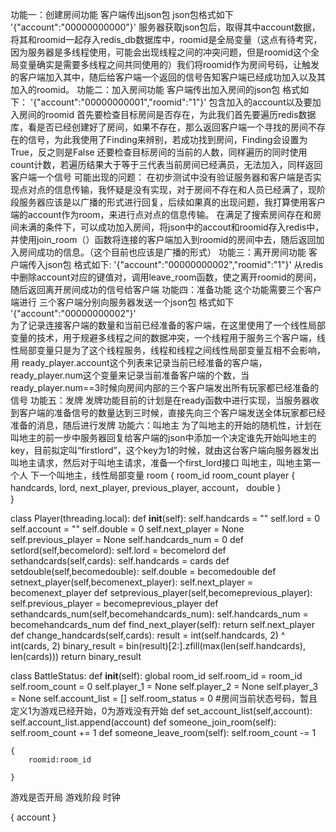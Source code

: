 功能一：创建房间功能
    客户端传出json包
        json包格式如下
        '{\"account\":\"00000000000\"}'
    服务器获取json包后，取得其中account数据，将其和roomid一起存入redis_db数据库中，roomid是全局变量（这点有待考究，因为服务器是多线程使用，可能会出现线程之间的冲突问题，但是roomid这个全局变量确实是需要多线程之间共同使用的）我们将roomid作为房间号码，让触发的客户端加入其中，随后给客户端一个返回的信号告知客户端已经成功加入以及其加入的roomid。
功能二：加入房间功能
    客户端传出加入房间的json包
        格式如下：
        '{\"account\":\"00000000001\",\"roomid\":\"1\"}'
    包含加入的account以及要加入房间的roomid
    首先要检查目标房间是否存在，为此我们首先要遍历redis数据库，看是否已经创建好了房间，如果不存在，那么返回客户端一个寻找的房间不存在的信号，为此我使用了Finding来辨别，若成功找到房间，Finding会设置为True，反之则是False
    还要检查目标房间的当前的人数，同样遍历的同时使用count计数，若遍历结果大于等于三代表当前房间已经满员，无法加入，同样返回客户端一个信号
    可能出现的问题：
    在初步测试中没有验证服务器和客户端是否实现点对点的信息传输，我怀疑是没有实现，对于房间不存在和人员已经满了，现阶段服务器应该是以广播的形式进行回复，后续如果真的出现问题，我打算使用客户端的account作为room，来进行点对点的信息传输。
    在满足了搜索房间存在和房间未满的条件下，可以成功加入房间，将json中的accout和roomid存入redis中，并使用join_room（）函数将连接的客户端加入到roomid的房间中去，随后返回加入房间成功的信息。（这个目前也应该是广播的形式）
功能三：离开房间功能
    客户端传入json包
        格式如下:
        '{\"account\":\"00000000002\",\"roomid\":\"1\"}'
    从redis中删除account对应的键值对，调用leave_room函数，使之离开roomid的房间，随后返回离开房间成功的信号给客户端
功能四：准备功能
    这个功能需要三个客户端进行
    三个客户端分别向服务器发送一个json包
    格式如下
        '{\"account\":\"00000000002\"}'    
    为了记录连接客户端的数量和当前已经准备的客户端，在这里使用了一个线性局部变量的技术，用于规避多线程之间的数据冲突，一个线程用于服务三个客户端，线性局部变量只是为了这个线程服务，线程和线程之间线性局部变量互相不会影响，用    ready_player.account这个列表来记录当前已经准备的客户端，
    ready_player.num这个变量来记录当前准备客户端的个数，当ready_player.num==3时候向房间内部的三个客户端发出所有玩家都已经准备的信号
功能五：发牌
    发牌功能目前的计划是在ready函数中进行实现，当服务器收到客户端的准备信号的数量达到三时候，直接先向三个客户端发送全体玩家都已经准备的消息，随后进行发牌
功能六：叫地主
    为了叫地主的开始的随机性，计划在叫地主的前一步中服务器回复给客户端的json中添加一个决定谁先开始叫地主的key，目前拟定叫“firstlord”，这个key为1的时候，就由这台客户端向服务器发出叫地主请求，然后对于叫地主请求，准备一个first_lord接口
    叫地主，叫地主第一个人
            下一个叫地主，线性局部变量
            room
            {
                room_id
                room_count
                player
                {   
                    handcards,
                    lord,
                    next_player,
                    previous_player,
                    account，
                    double
                }    
            }



class Player(threading.local):
    def __init__(self):
        self.handcards = ""
        self.lord = 0
        self.account = ""
        self.double = 0
        self.next_player  = None
        self.previous_player = None
        self.handcards_num = 0
    def setlord(self,becomelord):
        self.lord = becomelord
    def sethandcards(self,cards):
        self.handcards = cards
    def setdouble(self,becomedouble):
        self.double = becomedouble
    def setnext_player(self,becomenext_player):
        self.next_player = becomenext_player
    def setprevious_player(self,becomeprevious_player):
        self.previous_player = becomeprevious_player
    def sethandcards_num(self,becomehandcards_num):
        self.handcards_num = becomehandcards_num
    def find_next_player(self):
        return self.next_player
    def change_handcards(self,cards):
        result = int(self.handcards, 2) ^ int(cards, 2)
        binary_result = bin(result)[2:].zfill(max(len(self.handcards), len(cards)))
        return binary_result

class BattleStatus:
    def __init__(self):
        global room_id
        self.room_id = room_id
        self.room_count = 0
        self.player_1 = None
        self.player_2 = None
        self.player_3 = None
        self.account_list = []
        self.room_status = 0 #房间当前状态号码，暂且定义1为游戏已经开始，0为游戏没有开始
    def set_account_list(self,account):
        self.account_list.append(account)
    def someone_join_room(self):
        self.room_count += 1
    def someone_leave_room(self):
        self.room_count -= 1

    {
        roomid:room_id
        
    }

游戏是否开局
游戏阶段
时钟
<!-- 房间满了没告诉我
房间不存在没告诉我 -->
{
    account
}
